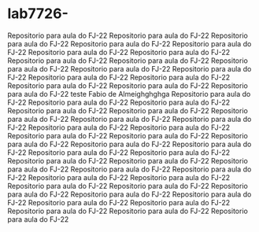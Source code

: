# lab7726-
Repositorio para aula do FJ-22
Repositorio para aula do FJ-22
Repositorio para aula do FJ-22
Repositorio para aula do FJ-22
Repositorio para aula do FJ-22
Repositorio para aula do FJ-22
Repositorio para aula do FJ-22
Repositorio para aula do FJ-22
Repositorio para aula do FJ-22
Repositorio para aula do FJ-22
Repositorio para aula do FJ-22
Repositorio para aula do FJ-22
Repositorio para aula do FJ-22
Repositorio para aula do FJ-22
Repositorio para aula do FJ-22
Repositorio para aula do FJ-22
Repositorio para aula do FJ-22
teste Fabio de Almeighghghga
Repositorio para aula do FJ-22
Repositorio para aula do FJ-22
Repositorio para aula do FJ-22
Repositorio para aula do FJ-22
Repositorio para aula do FJ-22
Repositorio para aula do FJ-22
Repositorio para aula do FJ-22
Repositorio para aula do FJ-22
Repositorio para aula do FJ-22
Repositorio para aula do FJ-22
Repositorio para aula do FJ-22
Repositorio para aula do FJ-22
Repositorio para aula do FJ-22
Repositorio para aula do FJ-22
Repositorio para aula do FJ-22
Repositorio para aula do FJ-22
Repositorio para aula do FJ-22
Repositorio para aula do FJ-22
Repositorio para aula do FJ-22
Repositorio para aula do FJ-22
Repositorio para aula do FJ-22
Repositorio para aula do FJ-22
Repositorio para aula do FJ-22
Repositorio para aula do FJ-22
Repositorio para aula do FJ-22
Repositorio para aula do FJ-22
Repositorio para aula do FJ-22
Repositorio para aula do FJ-22
Repositorio para aula do FJ-22
Repositorio para aula do FJ-22
Repositorio para aula do FJ-22
Repositorio para aula do FJ-22
Repositorio para aula do FJ-22
Repositorio para aula do FJ-22
